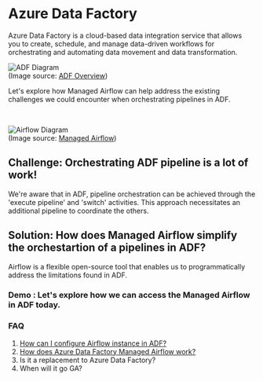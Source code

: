# Azure Data Factory

Azure Data Factory is a cloud-based data integration service that allows you to create, schedule, and manage data-driven workflows for orchestrating and automating data movement and data transformation.
</br>

![ADF Diagram](https://learn.microsoft.com/en-us/azure/data-factory/media/data-flow/overview.svg ) </br>
(Image source: [ADF Overview](https://learn.microsoft.com/en-us/azure/data-factory/introduction))
</br>

Let's explore how Managed Airflow can help address the existing challenges we could encounter when orchestrating pipelines in ADF.

</br>

![Airflow Diagram](https://learn.microsoft.com/en-us/azure/data-factory/media/concept-managed-airflow/data-integration.png) </br>
(Image source: [Managed Airflow](https://learn.microsoft.com/en-us/azure/data-factory/concept-managed-airflow))
</br>

## Challenge: Orchestrating ADF pipeline is a lot of work!
We're aware that in ADF, pipeline orchestration can be achieved through the 'execute pipeline' and 'switch' activities. This approach necessitates an additional pipeline to coordinate the others.

## Solution: How does Managed Airflow simplify the orchestartion of a pipelines in ADF?
Airflow is a flexible open-source tool that enables us to programmatically address the limitations found in ADF. 

### Demo : Let's explore how we can access the Managed Airflow in ADF today.

### FAQ
1. [How can I configure Airflow instance in ADF?](https://learn.microsoft.com/en-us/azure/data-factory/tutorial-run-existing-pipeline-with-airflow)
1. [How does Azure Data Factory Managed Airflow work?](https://learn.microsoft.com/en-us/azure/data-factory/how-does-managed-airflow-work)
1. Is it a replacement to Azure Data Factory?
1. When will it go GA?